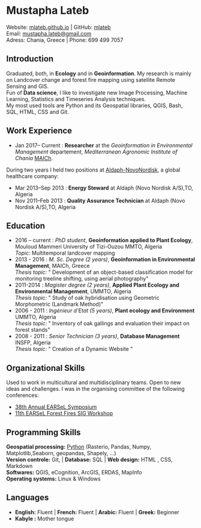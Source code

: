 Mustapha Lateb
==============

Website: [mlateb.github.io][] | GitHub: [mlateb][]   
Email: <mustapha.lateb@gmail.com>  
Adress: Chania, Greece    | Phone: 699 499 7057

Introduction
------------
   
Graduated, both, in **Ecology** and in **Geoinformation**. My research is mainly on Landcover change and forest fire mapping using satellite Remote Sensing and GIS.   
Fun of **Data science**, I like to investigate new Image Processing, Machine Learning, Statistics and Timeseries Analysis techniques.   
My most used tools are Python and its Geospatial libraries, QGIS, Bash, SQL, HTML, CSS and Git.  
   
Work Experience  
---------------      
* Jan 2017– Current : **Researcher** at the *Geoinformation in Environmental Management* departement, *Mediterranean Agronomic Institute of Chania* [MAICh][].      
   
During two years I held two positions at [Aldaph-NovoNordisk][], a global healthcare company:    
    
* Mar 2013–Sep 2013 : **Energy Steward** at Aldaph (Novo Nordisk A/S),TO, Algeria
* Nov 2011–Feb 2013 : **Quality Assurance Technician** at Aldaph (Novo Nordisk A/S),TO, Algeria    

Education
---------   
   
* 2016 – current : *PhD student*, **Geoinformation applied to Plant Ecology**, Mouloud Mammeri University of Tizi-Ouzou MMTO, Algeria    
*Topic:* Multitemporal landcover mapping   
* 2013 - 2016 : *M. Sc. Degree (2 years)*, **Geoinformation in Environmental Management**, MAICh, Greece    
*Thesis topic:* " Development of an object-based classification model for monitoring treeline shifting, using aerial photography"   
* 2011-2014 : *Magister degree (2 years)*, **Applied Plant Ecology and Environmental Management**, UMMTO, Algeria    
*Thesis topic:* " Study of oak hybridisation using Geometric Morphometric (Landmark Method)"   
* 2006 - 2011 : *Ingénieur d'Etat (5 years)*, **Plant ecology and Environment** UMMTO, Algeria   
*Thesis topic:* " Inventory of  oak gallings and evaluation their impact on forest stands"   
* 2008 - 2011 : *Senior Technician (3 years)*, **Database Management** INSFP, Algeria   
*Thesis topic:* "  Creation of a Dynamic Website "   
   
Organizational Skills
---------------------
   
Used to work in multicultural and multidisciplinary teams. Open to new ideas and challenges. I was in the organising committee of the following conferences:    
    
* [38th Annual EARSeL Symposium][]
* [11th EARSeL Forest Fires SIG Workshop][]   
    
Programming Skills
------------------   
   
**Geospatial processing:** [Python][] (Rasterio, Pandas, Numpy, Matplotlib,Seaborn, geopandas, Shapely, …)   
**Version controle:** Git, | **Database:** SQL | 
**Web design:** HTML , CSS, Markdown   
**Softwares:** QGIS, eCognition,  ArcGIS, ERDAS, MapInfo  
**Operating systems:** Linux & Windows   
   
Languages
---------   

* **English:** Fluent |  **French:** Fluent | **Arabic:**  Fluent |  **Greek:** Beginner
* **Kabyle :** Mother tongue 



[mlateb.github.io]:https://mlateb.github.io 
[mlateb]:https://github.com/mlateb
[MustaphaLateb]:https://twitter.com/MustaphaLateb
[MAICh]:https://www.iamc.ciheam.org/ 
[Aldaph-NovoNordisk]:http://www.novonordisk.dz/about-novo-nordisk/novo-nordisk-algeria.html
[38th Annual EARSeL Symposium]:http://symposium.earsel.org/38th-symposium-Chania   
[11th EARSeL Forest Fires SIG Workshop]:http://ffsig2017.maich.gr/en/   

[Python]:https://courses.edx.org/certificates/4356b753befc4825afcaf5649f4be6ad